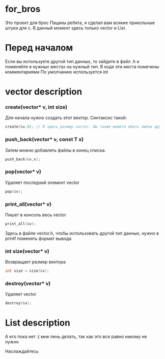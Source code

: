 # for_bros
Это проект для брос
Пацаны ребята, я сделал вам всякие прикольные штуки для с. В данный момент здесь только vector и List.

# Перед началом

Если вы используете другой тип данных, то зайдите в файл .h и поменяйте в нужных местах на нужный тип. В коде эти места помечены комментариями
По умолчанию используется int

# vector description
### create(vector* v, int size)
Для начала нужно создать этот вектор. 
Синтаксис такой:
```c
create(&v,0); // 0 здесь размер vector. Вы также можете вбить любое другое число.
```

### push_back(vector* v, const T x)
Затем можно добавлять файлы в конец списка.
```c
push_back(&v,x);
```
### pop(vector* v)
Удаляет последний элемент vector
```c
pop(&v);
```
### print_all(vector* v)
Пишет в консоль весь vector
```c
print_all(&v);
```
Здесь в файле vector.h, чтобы использовать другой тип данных, нужно в printf поменять формат вывода

### int size(vector* v)
Возвращает размер вектора
```c
int size = size(&v);
```

### destroy(vector* v)
Удаляет vector
```c
destroy(&v);
```

# List description
А его пока нет :( мне лень делать, так как это все равно никому не нужно

Наслаждайтесь
 
